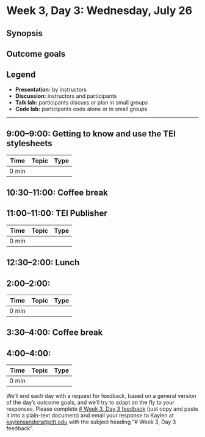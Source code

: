 # Week 3, Day 3: Wednesday, July 26
## Synopsis



## Outcome goals
## Legend

* **Presentation:** by instructors
* **Discussion:** instructors and participants
* **Talk lab:** participants discuss or plan in small groups
* **Code lab:** participants code alone or in small groups

* * *
## 9:00–9:00: Getting to know and use the TEI stylesheets

Time | Topic | Type
---- | ---- | ---- 
0 min |  | 

## 10:30–11:00: Coffee break

## 11:00–11:00: TEI Publisher

Time | Topic | Type
---- | ---- | ---- 
0 min |  | 

## 12:30–2:00: Lunch

## 2:00–2:00: 

Time | Topic | Type
---- | ---- | ---- 
0 min |  | 

## 3:30–4:00: Coffee break

## 4:00–4:00: 

Time | Topic | Type
---- | ---- | ---- 
0 min |  | 

We’ll end each day with a request for feedback, based on a general version of the day’s outcome goals, and we’ll try to adapt on the fly to your responses. Please complete [# Week 3, Day 3 feedback](week_3_day_3_feedback.md) (just copy and paste it into a plain-text document) and email your response to Kaylen at [kaylensanders@pitt.edu](mailto:kaylensanders@pitt.edu) with the subject heading “# Week 3, Day 3 feedback”.